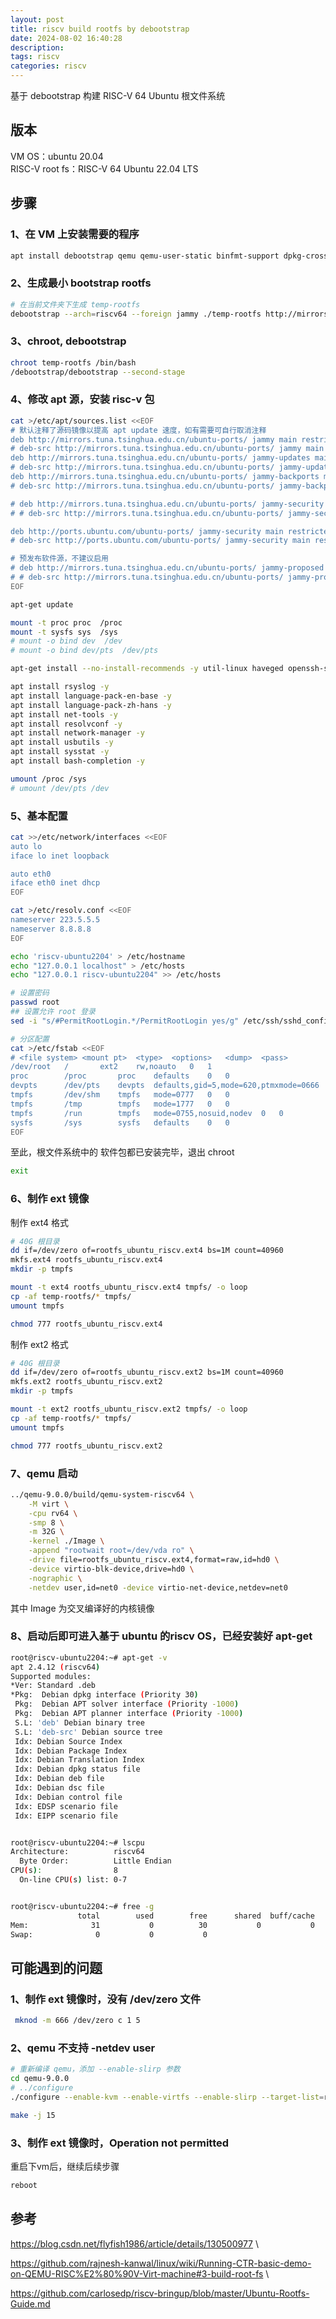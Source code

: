 ```yaml
---
layout: post
title: riscv build rootfs by debootstrap
date: 2024-08-02 16:40:28
description:
tags: riscv
categories: riscv
---
```


基于 debootstrap 构建 RISC-V 64 Ubuntu 根文件系统

## 版本

VM OS：ubuntu 20.04 \
RISC-V root fs：RISC-V 64 Ubuntu 22.04 LTS

## 步骤

### 1、在 VM 上安装需要的程序

```bash
apt install debootstrap qemu qemu-user-static binfmt-support dpkg-cross --no-install-recommends
```

### 2、生成最小 bootstrap rootfs

```bash
# 在当前文件夹下生成 temp-rootfs
debootstrap --arch=riscv64 --foreign jammy ./temp-rootfs http://mirrors.tuna.tsinghua.edu.cn/ubuntu-ports
```

### 3、chroot, debootstrap

```bash
chroot temp-rootfs /bin/bash
/debootstrap/debootstrap --second-stage
```

### 4、修改 apt 源，安装 risc-v 包

```bash
cat >/etc/apt/sources.list <<EOF
# 默认注释了源码镜像以提高 apt update 速度，如有需要可自行取消注释
deb http://mirrors.tuna.tsinghua.edu.cn/ubuntu-ports/ jammy main restricted universe multiverse
# deb-src http://mirrors.tuna.tsinghua.edu.cn/ubuntu-ports/ jammy main restricted universe multiverse
deb http://mirrors.tuna.tsinghua.edu.cn/ubuntu-ports/ jammy-updates main restricted universe multiverse
# deb-src http://mirrors.tuna.tsinghua.edu.cn/ubuntu-ports/ jammy-updates main restricted universe multiverse
deb http://mirrors.tuna.tsinghua.edu.cn/ubuntu-ports/ jammy-backports main restricted universe multiverse
# deb-src http://mirrors.tuna.tsinghua.edu.cn/ubuntu-ports/ jammy-backports main restricted universe multiverse

# deb http://mirrors.tuna.tsinghua.edu.cn/ubuntu-ports/ jammy-security main restricted universe multiverse
# # deb-src http://mirrors.tuna.tsinghua.edu.cn/ubuntu-ports/ jammy-security main restricted universe multiverse

deb http://ports.ubuntu.com/ubuntu-ports/ jammy-security main restricted universe multiverse
# deb-src http://ports.ubuntu.com/ubuntu-ports/ jammy-security main restricted universe multiverse

# 预发布软件源，不建议启用
# deb http://mirrors.tuna.tsinghua.edu.cn/ubuntu-ports/ jammy-proposed main restricted universe multiverse
# # deb-src http://mirrors.tuna.tsinghua.edu.cn/ubuntu-ports/ jammy-proposed main restricted universe multiverse
EOF

apt-get update
```

```bash
mount -t proc proc  /proc
mount -t sysfs sys  /sys
# mount -o bind dev  /dev
# mount -o bind dev/pts  /dev/pts
```

```bash
apt-get install --no-install-recommends -y util-linux haveged openssh-server systemd kmod initramfs-tools conntrack ebtables ethtool iproute2 iptables mount socat ifupdown iputils-ping vim dhcpcd5 neofetch sudo chrony
```

```bash
apt install rsyslog -y
apt install language-pack-en-base -y
apt install language-pack-zh-hans -y
apt install net-tools -y
apt install resolvconf -y
apt install network-manager -y
apt install usbutils -y
apt install sysstat -y
apt install bash-completion -y
```

```bash
umount /proc /sys
# umount /dev/pts /dev
```

### 5、基本配置

```bash
cat >>/etc/network/interfaces <<EOF
auto lo
iface lo inet loopback

auto eth0
iface eth0 inet dhcp
EOF
```

```bash
cat >/etc/resolv.conf <<EOF
nameserver 223.5.5.5
nameserver 8.8.8.8
EOF
```

```bash
echo 'riscv-ubuntu2204' > /etc/hostname
echo "127.0.0.1 localhost" > /etc/hosts
echo "127.0.0.1 riscv-ubuntu2204" >> /etc/hosts
```

```bash
# 设置密码
passwd root
## 设置允许 root 登录
sed -i "s/#PermitRootLogin.*/PermitRootLogin yes/g" /etc/ssh/sshd_config
```

```bash
# 分区配置
cat >/etc/fstab <<EOF
# <file system> <mount pt>  <type>  <options>   <dump>  <pass>
/dev/root   /       ext2    rw,noauto   0   1
proc        /proc       proc    defaults    0   0
devpts      /dev/pts    devpts  defaults,gid=5,mode=620,ptmxmode=0666   0   0
tmpfs       /dev/shm    tmpfs   mode=0777   0   0
tmpfs       /tmp        tmpfs   mode=1777   0   0
tmpfs       /run        tmpfs   mode=0755,nosuid,nodev  0   0
sysfs       /sys        sysfs   defaults    0   0
EOF
```

至此，根文件系统中的 软件包都已安装完毕，退出 chroot

```bash
exit
```

### 6、制作 ext 镜像

制作 ext4 格式

```bash
# 40G 根目录
dd if=/dev/zero of=rootfs_ubuntu_riscv.ext4 bs=1M count=40960
mkfs.ext4 rootfs_ubuntu_riscv.ext4
mkdir -p tmpfs

mount -t ext4 rootfs_ubuntu_riscv.ext4 tmpfs/ -o loop
cp -af temp-rootfs/* tmpfs/
umount tmpfs

chmod 777 rootfs_ubuntu_riscv.ext4
```

制作 ext2 格式

```bash
# 40G 根目录
dd if=/dev/zero of=rootfs_ubuntu_riscv.ext2 bs=1M count=40960
mkfs.ext2 rootfs_ubuntu_riscv.ext2
mkdir -p tmpfs

mount -t ext2 rootfs_ubuntu_riscv.ext2 tmpfs/ -o loop
cp -af temp-rootfs/* tmpfs/
umount tmpfs

chmod 777 rootfs_ubuntu_riscv.ext2
```

### 7、qemu 启动

```bash
../qemu-9.0.0/build/qemu-system-riscv64 \
    -M virt \
    -cpu rv64 \
    -smp 8 \
    -m 32G \
    -kernel ./Image \
    -append "rootwait root=/dev/vda ro" \
    -drive file=rootfs_ubuntu_riscv.ext4,format=raw,id=hd0 \
    -device virtio-blk-device,drive=hd0 \
    -nographic \
    -netdev user,id=net0 -device virtio-net-device,netdev=net0
```

其中 Image 为交叉编译好的内核镜像

### 8、启动后即可进入基于 ubuntu 的riscv OS，已经安装好 apt-get

```bash
root@riscv-ubuntu2204:~# apt-get -v
apt 2.4.12 (riscv64)
Supported modules:
*Ver: Standard .deb
*Pkg:  Debian dpkg interface (Priority 30)
 Pkg:  Debian APT solver interface (Priority -1000)
 Pkg:  Debian APT planner interface (Priority -1000)
 S.L: 'deb' Debian binary tree
 S.L: 'deb-src' Debian source tree
 Idx: Debian Source Index
 Idx: Debian Package Index
 Idx: Debian Translation Index
 Idx: Debian dpkg status file
 Idx: Debian deb file
 Idx: Debian dsc file
 Idx: Debian control file
 Idx: EDSP scenario file
 Idx: EIPP scenario file


root@riscv-ubuntu2204:~# lscpu
Architecture:          riscv64
  Byte Order:          Little Endian
CPU(s):                8
  On-line CPU(s) list: 0-7


root@riscv-ubuntu2204:~# free -g
               total        used        free      shared  buff/cache   available
Mem:              31           0          30           0           0          30
Swap:              0           0           0
```

## 可能遇到的问题

### 1、制作 ext 镜像时，没有 /dev/zero 文件

```bash
 mknod -m 666 /dev/zero c 1 5
```

### 2、qemu 不支持 -netdev user

```bash
# 重新编译 qemu，添加 --enable-slirp 参数
cd qemu-9.0.0
# ../configure
./configure --enable-kvm --enable-virtfs --enable-slirp --target-list=riscv64-linux-user,riscv64-softmmu

make -j 15
```

### 3、制作 ext 镜像时，Operation not permitted

重启下vm后，继续后续步骤

```bash
reboot
```

## 参考

https://blog.csdn.net/flyfish1986/article/details/130500977 \

https://github.com/rajnesh-kanwal/linux/wiki/Running-CTR-basic-demo-on-QEMU-RISC%E2%80%90V-Virt-machine#3-build-root-fs \

https://github.com/carlosedp/riscv-bringup/blob/master/Ubuntu-Rootfs-Guide.md
